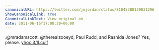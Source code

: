 ```yaml
---
canonicalURL: https://twitter.com/jmjordan/status/81045388139831296
ShowCanonicalLink: true
CanonicalLinkText: View original on
date: 2011-06-15T17:08:20+00:00
---
```

.@mradamscott, @therealzooeyd, Paul Rudd, and Rashida Jones? Yes, please. [yhoo.it/lLcuif](http://yhoo.it/lLcuif)